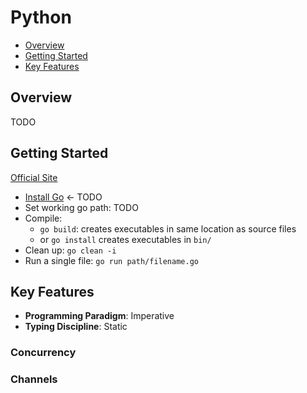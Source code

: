 # Python

* [Overview](#overview)
* [Getting Started](#getting-started)
* [Key Features](#key-features)

## Overview

TODO

## Getting Started

[Official Site](https://golang.org)

* [Install Go]() <- TODO
* Set working go path: TODO
* Compile:
  * `go build`: creates executables in same location as source files
  * or `go install` creates executables in `bin/`
* Clean up: `go clean -i`
* Run a single file: `go run path/filename.go`

## Key Features

* **Programming Paradigm**: Imperative
* **Typing Discipline**: Static

### Concurrency

### Channels
